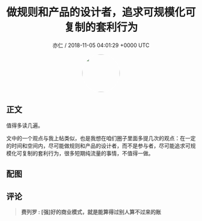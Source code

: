 <h1 align="center">做规则和产品的设计者，追求可规模化可复制的套利行为</h1>
<p align="center">
    <a>亦仁 / 2018-11-05 04:01:29 &#43;0000 UTC</a>
</p>

<div align="center">
    <img src="https://images.zsxq.com/Fn3NQqCN8nuGF86yZPXSbEsl0mb3?e=1590940799&amp;token=kIxbL07-8jAj8w1n4s9zv64FuZZNEATmlU_Vm6zD:pfbNc8W3hS0oYG_hyXXh_rHMHuc=" width="100" height="100" style="border:1px solid;border-radius:50%; color:#ffffff"/>
</div>

## 正文

<div>
  

值得多读几遍。

文中的一个观点与我上帖类似，也是我想在咱们圈子里面多提几次的观点：在一定的时间和空间内，尽可能做规则和产品的设计者，而不是参与者，尽可能追求可规模化可复制的套利行为，很多短期纯流量的事情，不值得一做。


</div>

## 配图
<div class="image" align="center">

</div>

## 评论

<div align="left">
<div>

<blockquote >
<span> <strong>费列罗 : [强]好的商业模式，就是能算得过别人算不过来的账 </strong></span>
</blockquote>

</div>
</div>